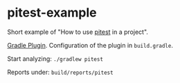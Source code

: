 # pitest-example

Short example of "How to use [pitest](https://pitest.org) in a project".

[Gradle Plugin](https://gradle-pitest-plugin.solidsoft.info/). Configuration of the plugin in `build.gradle`.

Start analyzing: `./gradlew pitest`

Reports under: `build/reports/pitest`
